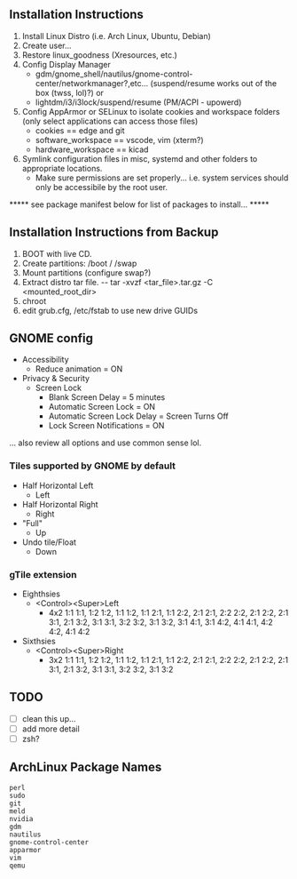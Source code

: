 ## Installation Instructions

1. Install Linux Distro (i.e. Arch Linux, Ubuntu, Debian)
1. Create user...
2. Restore linux_goodness (Xresources, etc.)
3. Config Display Manager
	- gdm/gnome_shell/nautilus/gnome-control-center/networkmanager?,etc... (suspend/resume works out of the box (twss, lol)?)
or 
	- lightdm/i3/i3lock/suspend/resume (PM/ACPI - upowerd)
4. Config AppArmor or SELinux to isolate cookies and workspace folders (only select applications can access those files)
	- cookies == edge and git
	- software_workspace == vscode, vim (xterm?)
	- hardware_workspace == kicad
5. Symlink configuration files in misc, systemd and other folders to appropriate locations.
	- Make sure permissions are set properly... i.e. system services should only be accessibile by the root user.

***** see package manifest below for list of packages to install... *****

## Installation Instructions from Backup 

1. BOOT with live CD.
2. Create partitions:
	/boot
	/
	/swap
3. Mount partitions (configure swap?)
4. Extract distro tar file.
    -- tar -xvzf <tar_file>.tar.gz -C <mounted_root_dir>
5. chroot
6. edit grub.cfg, /etc/fstab to use new drive GUIDs

## GNOME config

- Accessibility
	- Reduce animation = ON
- Privacy & Security
	- Screen Lock
		- Blank Screen Delay = 5 minutes
		- Automatic Screen Lock = ON
		- Automatic Screen Lock Delay = Screen Turns Off 
		- Lock Screen Notifications = ON

... also review all options and use common sense lol.

### Tiles supported by GNOME by default

- Half Horizontal Left
	- <Super>Left
- Half Horizontal Right
	- <Super>Right
- "Full"
	- <Super>Up
- Undo tile/Float
	- <Super>Down

### gTile extension

- Eighthsies
	- \<Control\>\<Super\>Left
		- 4x2 1:1 1:1, 1:2 1:2, 1:1 1:2, 1:1 2:1, 1:1 2:2, 2:1 2:1, 2:2 2:2, 2:1 2:2, 2:1 3:1, 2:1 3:2, 3:1 3:1, 3:2 3:2, 3:1 3:2, 3:1 4:1, 3:1 4:2, 4:1 4:1, 4:2 4:2, 4:1 4:2
- Sixthsies
	- \<Control\>\<Super\>Right
		- 3x2 1:1 1:1, 1:2 1:2, 1:1 1:2, 1:1 2:1, 1:1 2:2, 2:1 2:1, 2:2 2:2, 2:1 2:2, 2:1 3:1, 2:1 3:2, 3:1 3:1, 3:2 3:2, 3:1 3:2

## TODO

- [ ] clean this up...
- [ ] add more detail
- [ ] zsh?

## ArchLinux Package Names
```
perl
sudo
git
meld
nvidia
gdm
nautilus
gnome-control-center
apparmor
vim
qemu
```
